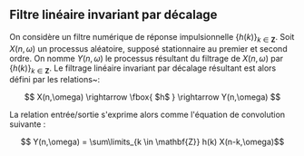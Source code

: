 ## Filtre linéaire invariant par décalage

On considère un filtre numérique de réponse impulsionnelle $\{ h(k) \}_{k \in \mathbf{Z}}$. Soit $X(n,\omega)$ un processus aléatoire, supposé stationnaire au premier et second ordre. On nomme $Y(n,\omega)$ le processus résultant du filtrage de $X(n,\omega)$ par $\{ h(k) \}_{k \in \mathbf{Z}}$.
Le filtrage linéaire invariant par décalage résultant est alors défini par les relations~:

$$ X(n,\omega) \rightarrow \fbox{ $h$ } \rightarrow Y(n,\omega) $$

La relation entrée/sortie s'exprime alors comme l'équation de convolution suivante :

$$ Y(n,\omega) = \sum\limits_{k \in \mathbf{Z}} h(k) X(n-k,\omega)$$
